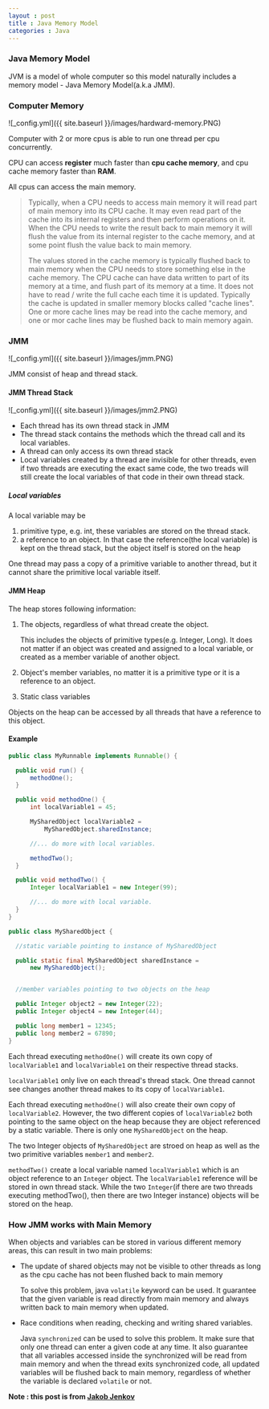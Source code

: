 ```yaml
---
layout : post
title : Java Memory Model
categories : Java
---
```


### Java Memory Model

  JVM is a model of whole computer so this model naturally includes a memory model - Java Memory Model(a.k.a JMM).
  
### Computer Memory

  ![_config.yml]({{ site.baseurl }}/images/hardward-memory.PNG)
  
  Computer with 2 or more cpus is able to run one thread per cpu concurrently.
  
  CPU can access **register** much faster than **cpu cache memory**, and cpu cache memory faster than **RAM**.
  
  All cpus can access the main memory.
  
  > Typically, when a CPU needs to access main memory it will read part of main memory into its CPU cache. 
  > It may even read part of the cache into its internal registers and then perform operations on it. 
  > When the CPU needs to write the result back to main memory it will flush the value from its internal register to the cache memory, 
  > and at some point flush the value back to main memory.
  > 
  > The values stored in the cache memory is typically flushed back to main memory when the CPU needs to store something 
  > else in the cache memory. 
  > The CPU cache can have data written to part of its memory at a time, and flush part of its memory at a time. 
  > It does not have to read / write the full cache each time it is updated. 
  > Typically the cache is updated in smaller memory blocks called "cache lines". 
  > One or more cache lines may be read into the cache memory, and one or mor cache lines may be flushed back to main memory again.
  
### JMM
  
  ![_config.yml]({{ site.baseurl }}/images/jmm.PNG)
  
  JMM consist of heap and thread stack.
  
#### JMM Thread Stack

  ![_config.yml]({{ site.baseurl }}/images/jmm2.PNG)
  
  - Each thread has its own thread stack in JMM
  - The thread stack contains the methods which the thread call and its local variables.
  - A thread can only access its own thread stack
  - Local variables created by a thread are invisible for other threads, even if two threads are executing the exact same code,
    the two treads will still create the local variables of that code in their own thread stack.
    
##### Local variables

  A local variable may be
  1. primitive type, e.g. int, these variables are stored on the thread stack.
  2. a reference to an object. In that case the reference(the local variable) is kept on the thread stack,
  but the object itself is stored on the heap
  
  One thread may pass a copy of a primitive variable to another thread, but it cannot share the primitive local variable itself.
     
#### JMM Heap

  The heap stores following information:
  1. The objects, regardless of what thread create the object.
  
     This includes the objects of primitive types(e.g. Integer, Long). It does not matter if an object was created and assigned to a
     local variable, or created as a member variable of another object.
  
  2. Object's member variables, no matter it is a primitive type or it is a reference to an object.
  3. Static class variables
  
  Objects on the heap can be accessed by all threads that have a reference to this object.
  
#### Example

  ```Java
  public class MyRunnable implements Runnable() {

    public void run() {
        methodOne();
    }

    public void methodOne() {
        int localVariable1 = 45;

        MySharedObject localVariable2 =
            MySharedObject.sharedInstance;

        //... do more with local variables.

        methodTwo();
    }

    public void methodTwo() {
        Integer localVariable1 = new Integer(99);

        //... do more with local variable.
    }
  }
  ```
  
  ```Java
  public class MySharedObject {

    //static variable pointing to instance of MySharedObject

    public static final MySharedObject sharedInstance =
        new MySharedObject();


    //member variables pointing to two objects on the heap

    public Integer object2 = new Integer(22);
    public Integer object4 = new Integer(44);

    public long member1 = 12345;
    public long member2 = 67890;
  }
  ```
  
   Each thread executing `methodOne()` will create its own copy of `localVariable1` and `localVariable1` on their respective thread stacks.
  
  `localVariable1` only live on each thread's thread stack. One thread cannot see changes another thread makes to its copy of
  `localVariable1`.  
  
  Each thread executing `methodOne()` will also create their own copy of `localVariable2`.
  However, the two different copies of `localVariable2` both pointing to the same object on the heap because they are object referenced 
  by a static variable. There is only one `MySharedObject` on the heap. 
  
  The two Integer objects of `MySharedObject` are stroed on heap as well as the two primitive variables `member1` and `member2`.
  
  `methodTwo()` create a local variable named `localVariable1` which is an object reference to an `Integer` object.
  The `localVariable1` reference will be stored in own thread stack. 
  While the two `Integer`(if there are two threads executing methodTwo(), then there are two Integer instance) objects 
  will be stored on the heap.
  
### How JMM works with Main Memory

  When objects and variables can be stored in various different memory areas, this can result in two main problems:
  - The update of shared objects may not be visible to other threads as long as the cpu cache has not been flushed back to main memory
    
    To solve this problem, java `volatile` keyword can be used. It guarantee that the given variable is read directly from main memory
    and always written back to main memory when updated.
    
  - Race conditions when reading, checking and writing shared variables.
  
    Java `synchronized` can be used to solve this problem. It make sure that only one thread can enter a given code at any time.
    It also guarantee that all variables accessed inside the synchronized will be read from main memory and when the thread exits
    synchronized code, all updated variables will be flushed back to main memory, regardless of whether the variable is declared
    `volatile` or not.
   
**Note : this post is from [Jakob Jenkov](http://tutorials.jenkov.com/java-concurrency/java-memory-model.html)**
